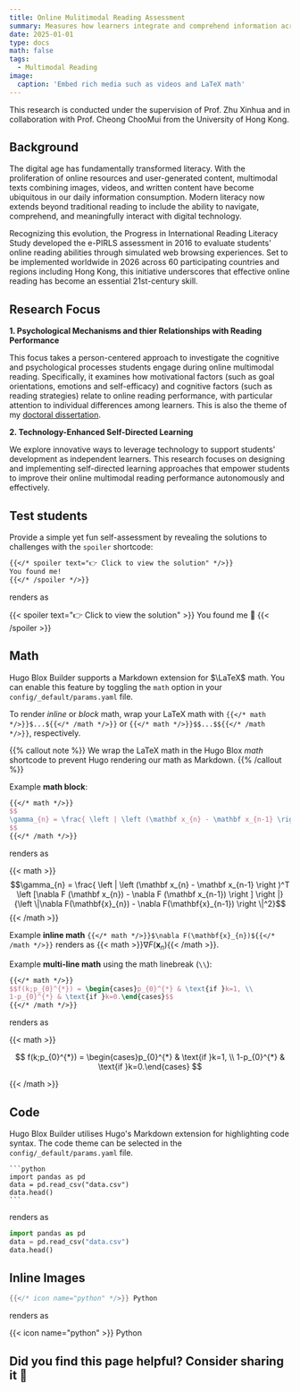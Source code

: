 ```yaml
---
title: Online Mulitimodal Reading Assessment
summary: Measures how learners integrate and comprehend information across multiple modes such as text, images, and videos in an online context.
date: 2025-01-01
type: docs
math: false
tags:
  - Multimodal Reading
image:
  caption: 'Embed rich media such as videos and LaTeX math'
---
```


This research is conducted under the supervision of Prof. Zhu Xinhua and in collaboration with Prof. Cheong ChooMui from the University of Hong Kong.

## Background
The digital age has fundamentally transformed literacy. With the proliferation of online resources and user-generated content, multimodal texts combining images, videos, and written content have become ubiquitous in our daily information consumption. Modern literacy now extends beyond traditional reading to include the ability to navigate, comprehend, and meaningfully interact with digital technology.

Recognizing this evolution, the Progress in International Reading Literacy Study developed the e-PIRLS assessment in 2016 to evaluate students' online reading abilities through simulated web browsing experiences. Set to be implemented worldwide in 2026 across 60 participating countries and regions including Hong Kong, this initiative underscores that effective online reading has become an essential 21st-century skill.


## Research Focus

**1. Psychological Mechanisms and thier Relationships with Reading Performance**

This focus takes a person-centered approach to investigate the cognitive and psychological processes students engage during online multimodal reading. Specifically, it examines how motivational factors (such as goal orientations, emotions and self-efficacy) and cognitive factors (such as reading strategies) relate to online reading performance, with particular attention to individual differences among learners.  This is also the theme of my 
[doctoral dissertation](https://research.polyu.edu.hk/en/studentTheses/individual-profiles-in-online-reading-relations-between-default-p/).

**2. Technology-Enhanced Self-Directed Learning**

We explore innovative ways to leverage technology to support students' development as independent learners. This research focuses on designing and implementing self-directed learning approaches that empower students to improve their online multimodal reading performance autonomously and effectively.








## Test students

Provide a simple yet fun self-assessment by revealing the solutions to challenges with the `spoiler` shortcode:

```markdown
{{</* spoiler text="👉 Click to view the solution" */>}}
You found me!
{{</* /spoiler */>}}
```

renders as

{{< spoiler text="👉 Click to view the solution" >}} You found me 🎉 {{< /spoiler >}}

## Math

Hugo Blox Builder supports a Markdown extension for $\LaTeX$ math. You can enable this feature by toggling the `math` option in your `config/_default/params.yaml` file.

To render _inline_ or _block_ math, wrap your LaTeX math with `{{</* math */>}}$...${{</* /math */>}}` or `{{</* math */>}}$$...$${{</* /math */>}}`, respectively.

{{% callout note %}}
We wrap the LaTeX math in the Hugo Blox _math_ shortcode to prevent Hugo rendering our math as Markdown.
{{% /callout %}}

Example **math block**:

```latex
{{</* math */>}}
$$
\gamma_{n} = \frac{ \left | \left (\mathbf x_{n} - \mathbf x_{n-1} \right )^T \left [\nabla F (\mathbf x_{n}) - \nabla F (\mathbf x_{n-1}) \right ] \right |}{\left \|\nabla F(\mathbf{x}_{n}) - \nabla F(\mathbf{x}_{n-1}) \right \|^2}
$$
{{</* /math */>}}
```

renders as

{{< math >}}
$$\gamma_{n} = \frac{ \left | \left (\mathbf x_{n} - \mathbf x_{n-1} \right )^T \left [\nabla F (\mathbf x_{n}) - \nabla F (\mathbf x_{n-1}) \right ] \right |}{\left \|\nabla F(\mathbf{x}_{n}) - \nabla F(\mathbf{x}_{n-1}) \right \|^2}$$
{{< /math >}}

Example **inline math** `{{</* math */>}}$\nabla F(\mathbf{x}_{n})${{</* /math */>}}` renders as {{< math >}}$\nabla F(\mathbf{x}_{n})${{< /math >}}.

Example **multi-line math** using the math linebreak (`\\`):

```latex
{{</* math */>}}
$$f(k;p_{0}^{*}) = \begin{cases}p_{0}^{*} & \text{if }k=1, \\
1-p_{0}^{*} & \text{if }k=0.\end{cases}$$
{{</* /math */>}}
```

renders as

{{< math >}}

$$
f(k;p_{0}^{*}) = \begin{cases}p_{0}^{*} & \text{if }k=1, \\
1-p_{0}^{*} & \text{if }k=0.\end{cases}
$$

{{< /math >}}

## Code

Hugo Blox Builder utilises Hugo's Markdown extension for highlighting code syntax. The code theme can be selected in the `config/_default/params.yaml` file.


    ```python
    import pandas as pd
    data = pd.read_csv("data.csv")
    data.head()
    ```

renders as

```python
import pandas as pd
data = pd.read_csv("data.csv")
data.head()
```

## Inline Images

```go
{{</* icon name="python" */>}} Python
```

renders as

{{< icon name="python" >}} Python

## Did you find this page helpful? Consider sharing it 🙌
